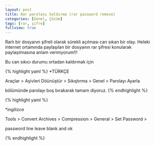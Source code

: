 ```yaml
---
layout: post
title: Rar parolası kaldırma (rar password remove) 
categories: [Genel, Çözüm]
tags: [rar, şifre]
fullview: true
---
```


Rarlı bir dosyanın şifreli olarak sürekli açılması can sıkan bir olay. Heleki internet
ortamında paylaşılan bir dosyanın rar şifresi konularak paylaşılmasına anlam vermiyorum!!!

Bu can sıkıcı durumu ortadan kaldırmak için 
<br>

{% highlight yaml %}
*TÜRKÇE

Araçlar > Aşivleri Döünüştür > Sıkıştırma > Genel > Parolayı Ayarla 
 
bölümünde parolayı boş bırakarak tamam diyoruz.
{% endhighlight %}

{% highlight yaml %}

*ingilizce

Tools > Convert Archives > Compression > General > Set Password > 

password line leave blank and ok

{% endhighlight %}
